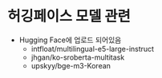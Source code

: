 # 허깅페이스 모델 관련

- Hugging Face에 업로드 되어있음
    - intfloat/multilingual-e5-large-instruct
    - jhgan/ko-sroberta-multitask
    - upskyy/bge-m3-Korean
